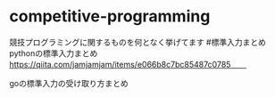 # competitive-programming
競技プログラミングに関するものを何となく挙げてます
#標準入力まとめ
pythonの標準入力まとめ
https://qiita.com/jamjamjam/items/e066b8c7bc85487c0785　　
      
goの標準入力の受け取り方まとめ
